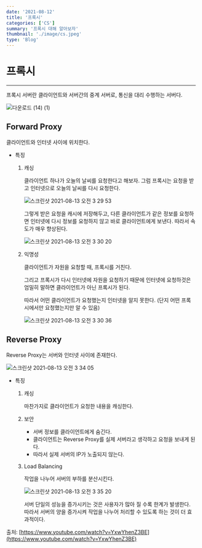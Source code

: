 ```yaml
---
date: '2021-08-12'
title: '프록시'
categories: ['CS']
summary: '프록시 대해 알아보자'
thumbnail: './image/cs.jpeg'
type: 'Blog'
---
```


# 프록시

---

프록시 서버란 클라이언트와 서버간의 중계 서버로, 통신을 대리 수행하는 서버다.

![다운로드 (14) (1)](https://user-images.githubusercontent.com/72444675/159244622-d704d815-10b7-4b6d-bba1-51ba87c54437.png)

## Forward Proxy

클라이언트와 인터넷 사이에 위치한다.

- 특징

  1. 캐싱

     클라이언트 하나가 오늘의 날씨를 요청한다고 해보자. 그럼 프록시는 요청을 받고 인터넷으로 오늘의 날씨를 다시 요청한다.

     ![스크린샷 2021-08-13 오전 3 29 53](https://user-images.githubusercontent.com/72444675/159244663-836eb0f9-8a90-48cc-8bdd-dbf1a2094966.png)

     그렇게 받은 요청을 캐시에 저장해두고, 다른 클라이언트가 같은 정보를 요청하면 인터넷에 다시 정보를 요청하지 않고 바로 클라이언트에게 보낸다. 따라서 속도가 매우 향상된다.

     ![스크린샷 2021-08-13 오전 3 30 20](https://user-images.githubusercontent.com/72444675/159244702-dc2b80fb-4ab3-4063-96a7-bc57e9e41396.png)

  2. 익명성

     클라이언트가 자원을 요청할 때, 프록시를 거친다.

     그리고 프록시가 다시 인터넷에 자원을 요청하기 때문에 인터넷에 요청하것은 엄밀히 말하면 클라이언트가 아닌 프록시가 된다.

     따라서 어떤 클라이언트가 요청했는지 인터넷을 알지 못한다. (단지 어떤 프록시에서만 요청했는지만 알 수 있음)

     ![스크린샷 2021-08-13 오전 3 30 36](https://user-images.githubusercontent.com/72444675/159244745-bdc9b746-c495-430f-af18-bf5a7533f584.png)

## Reverse Proxy

Reverse Proxy는 서버와 인터넷 사이에 존재한다.

![스크린샷 2021-08-13 오전 3 34 05](https://user-images.githubusercontent.com/72444675/159244789-908dad59-bab6-4d44-9111-b298a0cb0b0f.png)

- 특징

  1. 캐싱

     마찬가지로 클라이언트가 요청한 내용을 캐싱한다.

  2. 보안

     - 서버 정보를 클라이언트에게 숨긴다.
     - 클라이언트는 Reverse Proxy를 실제 서버라고 생각하고 요청을 보내게 된다.
     - 따라서 실제 서버의 IP가 노출되지 않는다.

  3. Load Balancing

     작업을 나누어 서버의 부하를 분산시킨다.

     ![스크린샷 2021-08-13 오전 3 35 20](https://user-images.githubusercontent.com/72444675/159244815-06cc3ffd-3f8c-48db-892e-f824d930fc14.png)

     서버 단일의 성능을 증가시키는 것은 사용자가 많아 질 수록 한계가 발생한다. 따라서 서버의 양을 증가시켜 작업을 나누어 처리할 수 있도록 하는 것이 더 효과적이다.

출처: [https://www.youtube.com/watch?v=YxwYhenZ3BE](https://www.youtube.com/watch?v=YxwYhenZ3BE)
